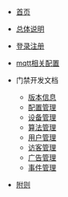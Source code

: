 <!-- docs/_sidebar.md -->



- [首页](index)
- [总体说明](01-intro)
- [登录注册](02-regist)
- [mqtt相关配置](03-mqtt)

- 门禁开发文档

  - [版本信息](acs/00-version)
  - [配置管理](acs/02-config)
  - [设备管理](acs/03-device)
  - [算法管理](acs/09-algm)
  - [用户管理](acs/04-user)
  - [访客管理](acs/06-visitor)
  - [广告管理](acs/07-advt)
  - [事件管理](acs/08-event)

- [附则](appendix)
